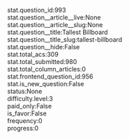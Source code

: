 stat.question_id:993  
stat.question__article__live:None  
stat.question__article__slug:None  
stat.question__title:Tallest Billboard  
stat.question__title_slug:tallest-billboard  
stat.question__hide:False  
stat.total_acs:309  
stat.total_submitted:980  
stat.total_column_articles:0  
stat.frontend_question_id:956  
stat.is_new_question:False  
status:None  
difficulty.level:3  
paid_only:False  
is_favor:False  
frequency:0  
progress:0  
